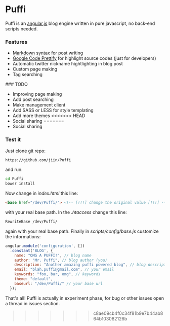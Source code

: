 Puffi
=====

Puffi is an [angular.js](https://angularjs.org/) blog engine written in pure javascript, no back-end scripts needed.

### Features

* [Markdown](http://daringfireball.net/projects/markdown/syntax) syntax for post writing
* [Google Code Prettify](https://code.google.com/p/google-code-prettify/) for highlight source codes (just for developers)
* Automatic twitter nickname hightlighting in blog post
* Custom page making
* Tag searching

### TODO

* Improving page making
* Add post searching
* Make management client
* Add SASS or LESS for style templating
* Add more themes
<<<<<<< HEAD
* Social sharing
=======
* Social sharing

### Test it

Just clone git repo:
```bash
https://github.com/jiin/Puffi
```
and run:
```bash
cd Puffi
bower install
```
Now change in *index.html* this line: 
```html
<base href="/dev/Puffi/"> <!-- [!!!] change the original value [!!!] -->
```
with your real base path.
In the *.htaccess* change this line:
```bash
RewriteBase /dev/Puffi/
```
again with your real base path.
Finally in *scripts/config/base.js* customize the informations: 
```javascript
angular.module('configuration', [])
  .constant('BLOG', {
    name: "OMG A PUFFI!", // blog name
    author: "Mr. Puffi", // blog author (you)
    description: "Another amazing puffi powered blog", // blog description
    email: "blah.puffi@gmail.com", // your email
    keywords: "foo, bar, omg", // keywords
    theme: "default",
    baseurl: "/dev/Puffi/" // your base url
  });
```

That's all!
Puffi is actually in experiment phase, for bug or other issues open a thread in issues section.
>>>>>>> c8ae09cb4f0c34f81b9e7b44ab864b103082126b
